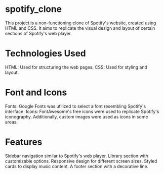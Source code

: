# spotify_clone
This project is a non-functioning clone of Spotify's website, created using HTML and CSS. It aims to replicate the visual design and layout of certain sections of Spotify's web player.
<h1>Technologies Used</h1>
HTML: Used for structuring the web pages.
CSS: Used for styling and layout.

<h1>Font and Icons</h1>
Fonts: Google Fonts was utilized to select a font resembling Spotify's interface.
Icons: FontAwesome's free icons were used to replicate Spotify's iconography. Additionally, custom images were used as icons in some areas.

<h1>Features</h1>
Sidebar navigation similar to Spotify's web player.
Library section with customizable options.
Responsive design for different screen sizes.
Styled cards to display music content.
A footer section with a decorative line.
